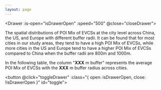 ```yaml
---
layout: page
---
```

<!-- # Spatial Distributions of the POI Mix of EV charging stations (EVCSs) at the City Level in 2022 -->
<!-- # The Built Environment around EV Charging Stations (EVCSs) in 2022 -->

<DropDown :options="menu" defaultKey="E"/>

<Drawer :is-open="isDrawerOpen" :speed="500" @close="closeDrawer">
    <cityDetails>
        <div class="note custom-block github-alert">
            <p>The spatial distributions of POI Mix of EVCSs at the city level across China, the US, and Europe with different buffer radii. It can be found that for most cities in our study areas, they tend to have a high POI Mix of EVCSs, while more cities in the US and Europe tend to have a higher POI Mix of EVCSs compared to China when the buffer radii are 800m and 1000m.</p>
            <p>In the following table, the column "<b>XXX</b> m buffer" represents the average POI Mix of EVCSs with the <b>XXX</b> m buffer radius across cities.</p>
        </div>
    </cityDetails>
</Drawer>

<button @click="toggleDrawer" :class="{ open: isDrawerOpen, close: !isDrawerOpen }" id="toggle">
</button>

<LeafletMap :mainScript :center="mapCenter" :zoom="mapZoom" ref="map" />


<script setup>
    import LeafletMap from '@/components/LeafletMap.vue';
    import { ref, watch } from 'vue';
    import { initGeoJsonLayer } from "@/layers/geojsonlayer.js";
    import { data } from '@/loader/E.data.js';
    import { initSelectAndButtonControl } from '@/layers/controls/selectAndButton.js'; // 引入自定义控件

    import Drawer from "@/components/Drawer.vue";
    import cityDetails from "@/layouts/cityDetails.vue";

    import { useCityStore } from '@/stores/cityStore';
    import { computed } from 'vue';


    const cityStore = useCityStore();

    const selectedCity = computed(() => cityStore.selectedCity);

    const colorsets = [
        ['#f7fbff','#deebf7','#c6dbef','#9ecae1','#6baed6','#4292c6','#2171b5','#08519c','#08306b'], // blue
        // ['#ffffd9','#edf8b1','#c7e9b4','#7fcdbb','#41b6c4','#1d91c0','#225ea8','#253494','#081d58'], // blue-green
        // ['#ffffe5','#f7fcb9','#d9f0a3','#addd8e','#78c679','#41ab5d','#238443','#006837','#004529'], // green
        // ['#f7f4f9','#e7e1ef','#d4b9da','#c994c7','#df65b0','#e7298a','#ce1256','#980043','#67001f'], // red
        // ['#fcfbfd','#efedf5','#dadaeb','#bcbddc','#9e9ac8','#807dba','#6a51a3','#54278f','#3f007d'], // purple
        // ['#fff5eb','#fee6ce','#fdd0a2','#fdae6b','#fd8d3c','#f16913','#d94801','#a63603','#7f2704'], // orange
        // ['#fff7f3','#fde0dd','#fcc5c0','#fa9fb5','#f768a1','#dd3497','#ae017e','#7a0177','#49006a'], // pink
    ];

    let isDrawerOpen = ref(false);

    const toggleDrawer = () => {
        isDrawerOpen.value = !isDrawerOpen.value;
    };

    const closeDrawer = () => {
        isDrawerOpen.value = false;
    };

    // 只要 selectedRegion 不为空就打开抽屉
    watch(selectedCity, (newVal) => {
        if (newVal) {
            isDrawerOpen.value = true;
        }
    });

    const clickCallback = function (properties) {
        if (properties){
            cityStore.updateSelectedCity(properties);
            cityStore.updateSelectedColumn(this._legendName);
        } else {
            cityStore.updateSelectedCity(null);
            cityStore.updateSelectedColumn(null);
        }
    };

    const mapCenter = ref([50, 10]);
    const mapZoom = ref(4);

    function mainScript(L, mapInstance, layerControl) {

        initGeoJsonLayer();
        initSelectAndButtonControl();
        
        const E_geoJsonLayer = L.geoJsonLayer('300m buffer', clickCallback);

        const colors = colorsets[0];
        E_geoJsonLayer.setColors(colors);

        // layerControl.addOverlay(E_geoJsonLayer, '300m buffer');

        const {cn, us, eu} = data;
        E_geoJsonLayer.appendData(cn);
        E_geoJsonLayer.appendData(us);
        E_geoJsonLayer.appendData(eu);

        E_geoJsonLayer.setColumn('300m buffer', colors);
        E_geoJsonLayer.update();

        E_geoJsonLayer.addTo(mapInstance);
        const columns = E_geoJsonLayer.getColumns();

        const selectAndButtonControl = L.control.selectAndButton({
            columns: columns,
            buttonName: 'Show',
            info: 'Select a column to show',
            onButtonClick: function (selectedColumn) {
                const index = columns.indexOf(selectedColumn);
                E_geoJsonLayer.setColumn(selectedColumn, colors);
            }
        });

        selectAndButtonControl.addTo(mapInstance);

        return E_geoJsonLayer;
    }

import { menu } from './menu.js';
import DropDown from '@/components/Dropdown.vue';
</script>

<style scoped>
    h1 {
        font-size: 1.5em;
        color: var(--vp-c-brand-1);
        text-align: center;
    }


    #toggle.open {
    background-color: #ff1100b0;
    border-radius: 50%;
    width: 10px;
    height: 10px;
    }

    #toggle.close {
        background-color: #00ff08b0;
        border-radius: 50%;
        width: 10px;
        height: 10px;
    }
</style>
